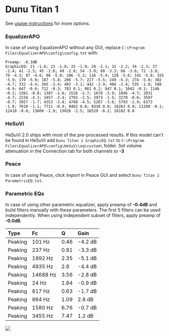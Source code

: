 # Dunu Titan 1
See [usage instructions](https://github.com/jaakkopasanen/AutoEq#usage) for more options.

### EqualizerAPO
In case of using EqualizerAPO without any GUI, replace `C:\Program Files\EqualizerAPO\config\config.txt`
with:
```
Preamp: -0.3dB
GraphicEQ: 21 -1.6; 23 -1.8; 25 -1.9; 28 -2.1; 31 -2.2; 34 -2.3; 37 -2.4; 41 -2.5; 45 -2.6; 49 -2.8; 54 -3.0; 60 -3.3; 66 -3.6; 72 -3.9; 79 -4.3; 87 -4.6; 96 -5.0; 106 -5.2; 116 -5.4; 128 -5.6; 141 -5.8; 155 -5.9; 170 -5.9; 187 -5.8; 206 -5.7; 227 -5.5; 249 -5.3; 274 -5.0; 302 -4.7; 332 -4.4; 365 -3.4; 402 -3.1; 442 -2.9; 486 -2.4; 535 -1.8; 588 -0.9; 647 -0.6; 712 -0.3; 783 0.1; 861 0.2; 947 0.1; 1042 -0.1; 1146 -0.3; 1261 -0.8; 1387 -1.6; 1526 -2.7; 1678 -3.9; 1846 -4.7; 2031 -4.7; 2234 -4.3; 2457 -3.4; 2703 -2.5; 2973 -1.5; 3270 -0.6; 3597 -0.7; 3957 -1.7; 4353 -3.8; 4788 -4.5; 5267 -3.6; 5793 -2.9; 6373 -1.8; 7010 -1.1; 7711 -0.4; 8482 0.0; 9330 0.0; 10263 0.0; 11289 -0.1; 12418 -0.6; 13660 -1.9; 15026 -2.5; 16529 -0.2; 18182 0.0
```

### HeSuVi
HeSuVi 2.0 ships with most of the pre-processed results. If this model can't be found in HeSuVi add
`Dunu Titan 1 GraphicEQ.txt` to `C:\Program Files\EqualizerAPO\config\HeSuVi\eq\custom\` folder.
Set volume attenuation in the Connection tab for both channels to **-3**

### Peace
In case of using Peace, click *Import* in Peace GUI and select `Dunu Titan 1 ParametricEQ.txt`.

### Parametric EQs
In case of using other parametric equalizer, apply preamp of **-0.4dB** and build filters manually
with these parameters. The first 5 filters can be used independently.
When using independent subset of filters, apply preamp of **-0.0dB**.

| Type    | Fc       |    Q | Gain    |
|:--------|:---------|:-----|:--------|
| Peaking | 101 Hz   | 0.46 | -4.2 dB |
| Peaking | 237 Hz   | 0.91 | -3.3 dB |
| Peaking | 1992 Hz  | 2.35 | -5.1 dB |
| Peaking | 4935 Hz  | 2.8  | -4.4 dB |
| Peaking | 14688 Hz | 3.56 | -2.8 dB |
| Peaking | 24 Hz    | 1.84 | -0.9 dB |
| Peaking | 817 Hz   | 0.63 | -1.7 dB |
| Peaking | 864 Hz   | 1.09 | 2.8 dB  |
| Peaking | 1580 Hz  | 6.76 | -0.7 dB |
| Peaking | 3455 Hz  | 7.47 | 1.2 dB  |

![](https://raw.githubusercontent.com/jaakkopasanen/AutoEq/master/results/innerfidelity/sbaf-serious/Dunu%20Titan%201/Dunu%20Titan%201.png)